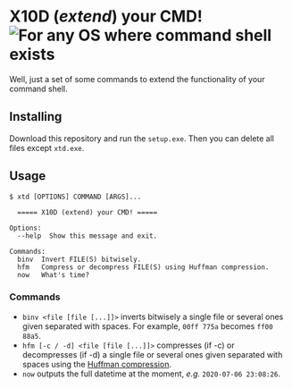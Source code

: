 # X10D (_extend_) your CMD! ![For any OS where command shell exists](https://img.shields.io/badge/Windows-unX10Ded-brightgreen.svg)

Well, just a set of some commands to extend the functionality of your command shell.

## Installing

Download this repository and run the `setup.exe`. Then you can delete all files except `xtd.exe`.

## Usage

```
$ xtd [OPTIONS] COMMAND [ARGS]...

  ===== X10D (extend) your CMD! =====

Options:
  --help  Show this message and exit.

Commands:
  binv  Invert FILE(S) bitwisely.
  hfm   Compress or decompress FILE(S) using Huffman compression.
  now   What's time?
```

### Commands

- `binv <file [file [...]]>` inverts bitwisely a single file or several ones given separated with spaces. For example, `00ff 775a` becomes `ff00 88a5`.
- `hfm [-c / -d] <file [file [...]]>` compresses (if -c) or decompresses (if -d) a single file or several ones given separated with spaces using the [Huffman compression](https://en.wikipedia.org/wiki/Huffman_coding "Read about it on Wikipedia").
- `now` outputs the full datetime at the moment, _e.g._ `2020-07-06 23:08:26`.